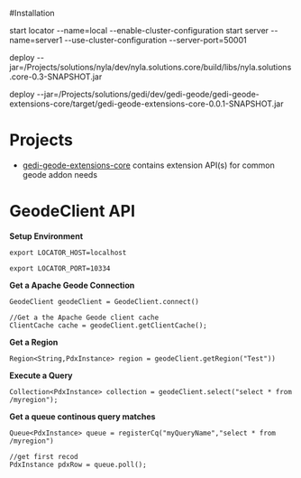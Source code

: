 #Installation


start locator --name=local --enable-cluster-configuration
start server --name=server1 --use-cluster-configuration --server-port=50001

deploy --jar=/Projects/solutions/nyla/dev/nyla.solutions.core/build/libs/nyla.solutions.core-0.3-SNAPSHOT.jar

deploy --jar=/Projects/solutions/gedi/dev/gedi-geode/gedi-geode-extensions-core/target/gedi-geode-extensions-core-0.0.1-SNAPSHOT.jar


# Projects


- [gedi-geode-extensions-core](https://github.com/nyla-solutions/gedi-geode) contains extension API(s) for common geode addon needs



# GeodeClient API


**Setup Environment**

    export LOCATOR_HOST=localhost

    export LOCATOR_PORT=10334
    
**Get a Apache Geode Connection**

	GeodeClient geodeClient = GeodeClient.connect()
		
	//Get a the Apache Geode client cache	
	ClientCache cache = geodeClient.getClientCache();
		

**Get a Region**
		
	Region<String,PdxInstance> region = geodeClient.getRegion("Test"))



**Execute a Query**

    Collection<PdxInstance> collection = geodeClient.select("select * from /myregion");
 
**Get a queue continous query matches**

    Queue<PdxInstance> queue = registerCq("myQueryName","select * from /myregion")
    
    //get first recod
    PdxInstance pdxRow = queue.poll();
    
 